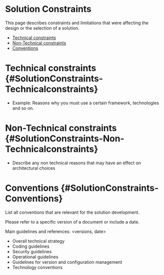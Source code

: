 # Solution Constraints

This page describes constraints and limitations that were affecting the design or the selection of a solution.

* [Technical constraints](https://mywiki.grp.haufemg.com/display/HGTRB/Solution+Constraints#SolutionConstraints-Technicalconstraints)
* [Non-Technical constraints](https://mywiki.grp.haufemg.com/display/HGTRB/Solution+Constraints#SolutionConstraints-Non-Technicalconstraints)
* [Conventions](https://mywiki.grp.haufemg.com/display/HGTRB/Solution+Constraints#SolutionConstraints-Conventions)

# Technical constraints {#SolutionConstraints-Technicalconstraints}

* Example: Reasons why you must use a certain framework, technologies and so on.

# Non-Technical constraints {#SolutionConstraints-Non-Technicalconstraints}

* Describe any non technical reasons that may have an effect on architectural choices

# Conventions {#SolutionConstraints-Conventions}

List all conventions that are relevant for the solution development.

Please refer to a specific version of a document or include a date.

Main guidelines and references: &lt;versions, date&gt;

* Overall technical strategy
* Coding guidelines
* Security guidelines
* Operational guidelines
* Guidelines for version and configuration management
* Technology conventions



